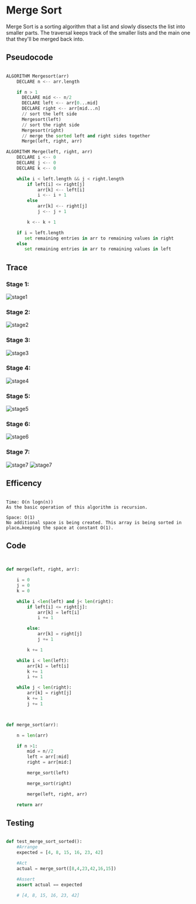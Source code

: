 # Merge Sort

Merge Sort is a sorting algorithm that a list and slowly dissects the list into smaller parts. The traversal keeps track of the smaller lists and the main one that they'll be merged back into.

## Pseudocode

```py

ALGORITHM Mergesort(arr)
    DECLARE n <-- arr.length

    if n > 1
      DECLARE mid <-- n/2
      DECLARE left <-- arr[0...mid]
      DECLARE right <-- arr[mid...n]
      // sort the left side
      Mergesort(left)
      // sort the right side
      Mergesort(right)
      // merge the sorted left and right sides together
      Merge(left, right, arr)

ALGORITHM Merge(left, right, arr)
    DECLARE i <-- 0
    DECLARE j <-- 0
    DECLARE k <-- 0

    while i < left.length && j < right.length
        if left[i] <= right[j]
            arr[k] <-- left[i]
            i <-- i + 1
        else
            arr[k] <-- right[j]
            j <-- j + 1

        k <-- k + 1

    if i = left.length
       set remaining entries in arr to remaining values in right
    else
       set remaining entries in arr to remaining values in left

```

## Trace

### Stage 1:

![stage1](assets/Asset1.png)

### Stage 2:

![stage2](assets/Asset2.png)

### Stage 3:

![stage3](assets/Asset3.png)

### Stage 4:

![stage4](assets/Asset4.png)

### Stage 5:

![stage5](assets/Asset5.png)

### Stage 6:

![stage6](assets/Asset6.png)

### Stage 7:

![stage7](assets/Asset7.png)
![stage7](assets/Asset8.png)



## Efficency

```

Time: O(n logn(n))
As the basic operation of this algorithm is recursion.

Space: O(1)
No additional space is being created. This array is being sorted in place…keeping the space at constant O(1).

```

## Code

```py


def merge(left, right, arr):

    i = 0
    j = 0
    k = 0

    while i <len(left) and j< len(right):
        if left[i] <= right[j]:
            arr[k] = left[i]
            i += 1

        else:
            arr[k] = right[j]
            j += 1

        k += 1

    while i < len(left):
        arr[k] = left[i]
        k += 1
        i += 1

    while j < len(right):
        arr[k] = right[j]
        k += 1
        j += 1



def merge_sort(arr):

    n = len(arr)

    if n >1:
        mid = n//2
        left = arr[:mid]
        right = arr[mid:]

        merge_sort(left)

        merge_sort(right)

        merge(left, right, arr)

    return arr

```

## Testing

```py

def test_merge_sort_sorted():
    #Arrange
    expected = [4, 8, 15, 16, 23, 42]

    #Act
    actual = merge_sort([8,4,23,42,16,15])

    #Assert
    assert actual == expected

    # [4, 8, 15, 16, 23, 42]

```
